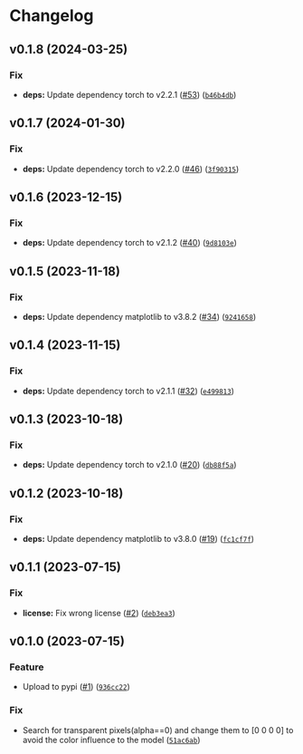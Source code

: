 # Changelog

<!--next-version-placeholder-->

## v0.1.8 (2024-03-25)

### Fix

* **deps:** Update dependency torch to v2.2.1 ([#53](https://github.com/34j/tha3/issues/53)) ([`b46b4db`](https://github.com/34j/tha3/commit/b46b4dbffea60617528fdf1040428bae2b5f7815))

## v0.1.7 (2024-01-30)

### Fix

* **deps:** Update dependency torch to v2.2.0 ([#46](https://github.com/34j/tha3/issues/46)) ([`3f90315`](https://github.com/34j/tha3/commit/3f903156d44bb4b9cb1d15deb2ceeb8fcbcc86d1))

## v0.1.6 (2023-12-15)

### Fix

* **deps:** Update dependency torch to v2.1.2 ([#40](https://github.com/34j/tha3/issues/40)) ([`9d8103e`](https://github.com/34j/tha3/commit/9d8103eec45e7c619b2d42053793bc374588f4f8))

## v0.1.5 (2023-11-18)

### Fix

* **deps:** Update dependency matplotlib to v3.8.2 ([#34](https://github.com/34j/tha3/issues/34)) ([`9241658`](https://github.com/34j/tha3/commit/924165875fe21d975e4d72943886e3fa35c6211e))

## v0.1.4 (2023-11-15)

### Fix

* **deps:** Update dependency torch to v2.1.1 ([#32](https://github.com/34j/tha3/issues/32)) ([`e499813`](https://github.com/34j/tha3/commit/e49981321fd5f88d797ec83d88b2868a9a3bd24c))

## v0.1.3 (2023-10-18)

### Fix

* **deps:** Update dependency torch to v2.1.0 ([#20](https://github.com/34j/tha3/issues/20)) ([`db88f5a`](https://github.com/34j/tha3/commit/db88f5a952a903b8cf2c54eb156f3cd74cb30780))

## v0.1.2 (2023-10-18)

### Fix

* **deps:** Update dependency matplotlib to v3.8.0 ([#19](https://github.com/34j/tha3/issues/19)) ([`fc1cf7f`](https://github.com/34j/tha3/commit/fc1cf7fd241ece7bb1eb2a670ebb807f13542346))

## v0.1.1 (2023-07-15)

### Fix

* **license:** Fix wrong license ([#2](https://github.com/34j/tha3/issues/2)) ([`deb3ea3`](https://github.com/34j/tha3/commit/deb3ea3c1319e278411652f5bcf8f353487fae53))

## v0.1.0 (2023-07-15)

### Feature

* Upload to pypi ([#1](https://github.com/34j/tha3/issues/1)) ([`936cc22`](https://github.com/34j/tha3/commit/936cc22a6c8dcefb603efd137a5f51ea2470d0f6))

### Fix

* Search for transparent pixels(alpha==0) and change them to [0 0 0 0] to avoid the color influence to the model ([`51ac6ab`](https://github.com/34j/tha3/commit/51ac6ab82d75fd8293791eb08acebd166f98b004))
